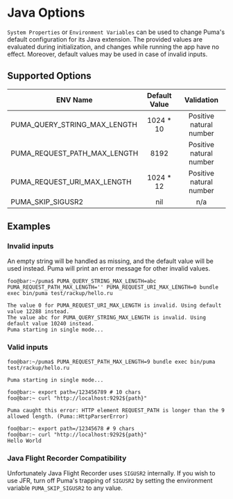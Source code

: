 # Java Options

`System Properties` or `Environment Variables` can be used to change Puma's
default configuration for its Java extension. The provided values are evaluated
during initialization, and changes while running the app have no effect.
Moreover, default values may be used in case of invalid inputs.

## Supported Options

| ENV Name                     | Default Value |        Validation        |
|------------------------------|:-------------:|:------------------------:|
| PUMA_QUERY_STRING_MAX_LENGTH |   1024 * 10   | Positive natural number  |
| PUMA_REQUEST_PATH_MAX_LENGTH |     8192      | Positive natural number  |
| PUMA_REQUEST_URI_MAX_LENGTH  |   1024 * 12   | Positive natural number  |
| PUMA_SKIP_SIGUSR2            |   nil         | n/a                      |

## Examples

### Invalid inputs

An empty string will be handled as missing, and the default value will be used instead.
Puma will print an error message for other invalid values.

```
foo@bar:~/puma$ PUMA_QUERY_STRING_MAX_LENGTH=abc PUMA_REQUEST_PATH_MAX_LENGTH='' PUMA_REQUEST_URI_MAX_LENGTH=0 bundle exec bin/puma test/rackup/hello.ru

The value 0 for PUMA_REQUEST_URI_MAX_LENGTH is invalid. Using default value 12288 instead.
The value abc for PUMA_QUERY_STRING_MAX_LENGTH is invalid. Using default value 10240 instead.
Puma starting in single mode...
```

### Valid inputs

```
foo@bar:~/puma$ PUMA_REQUEST_PATH_MAX_LENGTH=9 bundle exec bin/puma test/rackup/hello.ru

Puma starting in single mode...
```
```
foo@bar:~ export path=/123456789 # 10 chars
foo@bar:~ curl "http://localhost:9292${path}"

Puma caught this error: HTTP element REQUEST_PATH is longer than the 9 allowed length. (Puma::HttpParserError)

foo@bar:~ export path=/12345678 # 9 chars
foo@bar:~ curl "http://localhost:9292${path}"
Hello World
```

### Java Flight Recorder Compatibility

Unfortunately Java Flight Recorder uses `SIGUSR2` internally. If you wish to 
use JFR, turn off Puma's trapping of `SIGUSR2` by setting the environment variable
`PUMA_SKIP_SIGUSR2` to any value.
